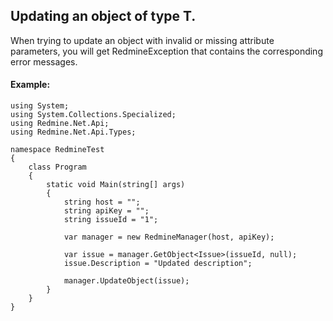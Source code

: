 ## Updating an object of type T. ##

When trying to update an object with invalid or missing attribute parameters, you will get RedmineException that contains the corresponding error messages.


#### Example: ####

```
using System;
using System.Collections.Specialized;
using Redmine.Net.Api;
using Redmine.Net.Api.Types;

namespace RedmineTest
{
    class Program
    {
        static void Main(string[] args)
        {
            string host = "";
            string apiKey = "";
            string issueId = "1";

            var manager = new RedmineManager(host, apiKey);

            var issue = manager.GetObject<Issue>(issueId, null);
            issue.Description = "Updated description"; 

            manager.UpdateObject(issue);
        }
    }
}
```